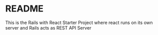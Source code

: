 # README
This is the Rails with React Starter Project where react runs on its own server and Rails acts as REST API Server


